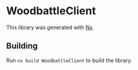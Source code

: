 # WoodbattleClient

This library was generated with [Nx](https://nx.dev).

## Building

Run `nx build WoodbattleClient` to build the library.
